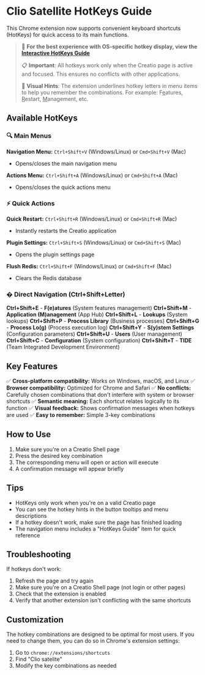 # Clio Satellite HotKeys Guide

This Chrome extension now supports convenient keyboard shortcuts (HotKeys) for quick access to its main functions.

> 📱 **For the best experience with OS-specific hotkey display, view the [Interactive HotKeys Guide](hotkeys.html)**
> 
> 📋 **Important**: All hotkeys work only when the Creatio page is active and focused. This ensures no conflicts with other applications.
>
> 🎯 **Visual Hints**: The extension underlines hotkey letters in menu items to help you remember the combinations. For example: F<u>e</u>atures, <u>R</u>estart, <u>M</u>anagement, etc.

## Available HotKeys

### 🔍 Main Menus
**Navigation Menu:** `Ctrl+Shift+V` (Windows/Linux) or `Cmd+Shift+V` (Mac)
- Opens/closes the main navigation menu

**Actions Menu:** `Ctrl+Shift+A` (Windows/Linux) or `Cmd+Shift+A` (Mac)  
- Opens/closes the quick actions menu

### ⚡ Quick Actions
**Quick Restart:** `Ctrl+Shift+R` (Windows/Linux) or `Cmd+Shift+R` (Mac)
- Instantly restarts the Creatio application

**Plugin Settings:** `Ctrl+Shift+S` (Windows/Linux) or `Cmd+Shift+S` (Mac)
- Opens the plugin settings page

**Flush Redis:** `Ctrl+Shift+F` (Windows/Linux) or `Cmd+Shift+F` (Mac)
- Clears the Redis database

### � Direct Navigation (Ctrl+Shift+Letter)
**Ctrl+Shift+E** - **F(e)atures** (System features management)
**Ctrl+Shift+M** - **Application (M)anagement** (App Hub)
**Ctrl+Shift+L** - **Lookups** (System lookups)
**Ctrl+Shift+P** - **Process Library** (Business processes)
**Ctrl+Shift+G** - **Process Lo(g)** (Process execution log)
**Ctrl+Shift+Y** - **S(y)stem Settings** (Configuration parameters)
**Ctrl+Shift+U** - **Users** (User management)
**Ctrl+Shift+C** - **Configuration** (System configuration)
**Ctrl+Shift+T** - **TIDE** (Team Integrated Development Environment)

## Key Features

✅ **Cross-platform compatibility:** Works on Windows, macOS, and Linux
✅ **Browser compatibility:** Optimized for Chrome and Safari
✅ **No conflicts:** Carefully chosen combinations that don't interfere with system or browser shortcuts
✅ **Semantic meaning:** Each shortcut relates logically to its function
✅ **Visual feedback:** Shows confirmation messages when hotkeys are used
✅ **Easy to remember:** Simple 3-key combinations

## How to Use

1. Make sure you're on a Creatio Shell page
2. Press the desired key combination
3. The corresponding menu will open or action will execute
4. A confirmation message will appear briefly

## Tips

- HotKeys only work when you're on a valid Creatio page
- You can see the hotkey hints in the button tooltips and menu descriptions
- If a hotkey doesn't work, make sure the page has finished loading
- The navigation menu includes a "HotKeys Guide" item for quick reference

## Troubleshooting

If hotkeys don't work:
1. Refresh the page and try again
2. Make sure you're on a Creatio Shell page (not login or other pages)
3. Check that the extension is enabled
4. Verify that another extension isn't conflicting with the same shortcuts

## Customization

The hotkey combinations are designed to be optimal for most users. If you need to change them, you can do so in Chrome's extension settings:
1. Go to `chrome://extensions/shortcuts`
2. Find "Clio satelite" 
3. Modify the key combinations as needed
